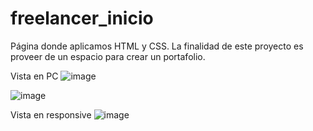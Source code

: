 # freelancer_inicio
Página donde aplicamos HTML y CSS. La finalidad de este proyecto es proveer de un espacio para crear un portafolio.

Vista en PC
![image](https://user-images.githubusercontent.com/61210748/147393355-d8c6a573-b9bd-4203-b9e2-15785fc45b73.png)

![image](https://user-images.githubusercontent.com/61210748/147393359-33ac1663-b11e-4653-8b34-364bf725669d.png)

Vista en responsive
![image](https://user-images.githubusercontent.com/61210748/147393418-f5293403-16a4-48c5-b77f-3cac241553ea.png)
